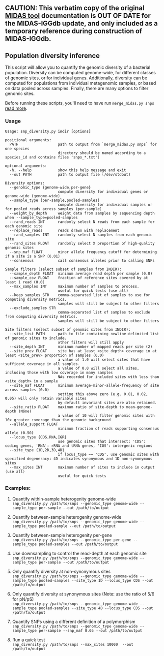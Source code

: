 ## CAUTION:  This verbatim copy of the original [MIDAS tool](https://github.com/snayfach/MIDAS) documentation is OUT OF DATE for the MIDAS-IGGdb update, and only included as a temporary reference during construction of MIDAS-IGGdb.


## Population diversity inference

This script will allow you to quantify the genomic diversity of a bacterial population. Diversity can be computed genome-wide, for different classes of genomic sites, or for individual genes. Additionally, diversity can be computed for populations from individual metagenomic samples, or based on data pooled across samples. Finally, there are many options to filter genomic sites.

Before running these scripts, you'll need to have run `merge_midas.py snps` [read more](https://github.com/snayfach/MIDAS/blob/master/docs/merge_snvs.md).


### Usage

```
Usage: snp_diversity.py indir [options]

positional arguments:
  PATH                  path to output from `merge_midas.py snps` for one species
                        directory should be named according to a species_id and contains files 'snps_*.txt')

optional arguments:
  -h, --help            show this help message and exit
  --out PATH            path to output file (/dev/stdout)

Diversity options:
  --genomic_type {genome-wide,per-gene}
                        compute diversity for individual genes or genome-wide (genome-wide)
  --sample_type {per-sample,pooled-samples}
                        compute diversity for individual samples or for pooled reads across samples (per-sample)
  --weight_by_depth     weight data from samples by sequencing depth when --sample_type=pooled-samples
  --rand_reads INT      randomly select N reads from each sample for each genomic site
  --replace_reads       reads drawn with replacement
  --rand_samples INT    randomly select N samples from each genomic site
  --rand_sites FLOAT    randomly select X proportion of high-quality genomic sites
  --snp_maf FLOAT       minor allele frequency cutoff for determining if a site is a SNP (0.01)
  --consensus           call consensus alleles prior to calling SNPs

Sample filters (select subset of samples from INDIR):
  --sample_depth FLOAT  minimum average read depth per sample (0.0)
  --sample_cov FLOAT    fraction of reference sites covered by at least 1 read (0.0)
  --max_samples INT     maximum number of samples to process.
                        useful for quick tests (use all)
  --keep_samples STR    comma-separated list of samples to use for computing diversity metrics.
                        samples will still be subject to other filters
  --exclude_samples STR
                        comma-separated list of samples to exclude from computing diversity metrics.
                        samples will still be subject to other filters

Site filters (select subset of genomic sites from INDIR):
  --site_list PATH      path to file containing newline-delimited list of genomic sites to include.
                        other filters will still apply
  --site_depth INT      minimum number of mapped reads per site (2)
  --site_prev FLOAT     site has at least <site_depth> coverage in at least <site_prev> proportion of samples (0.0)
                        a value of 1.0 will select sites that have sufficent coverage in all samples.
                        a value of 0.0 will select all sites, including those with low coverage in many samples
                        NAs recorded for included sites with less than <site_depth> in a sample
  --site_maf FLOAT      minimum average-minor-allele-frequency of site across samples (0.0)
                        setting this above zero (e.g. 0.01, 0.02, 0.05) will only retain variable sites
                        by default invariant sites are also retained.
  --site_ratio FLOAT    maximum ratio of site-depth to mean-genome-depth (None)
                        a value of 10 will filter genomic sites with 10x greater coverage than the genomic background
  --allele_support FLOAT
                        minimum fraction of reads supporting consensus allele (0.50)
  --locus_type {CDS,RNA,IGR}
                        use genomic sites that intersect: 'CDS': coding genes, 'RNA': rRNA and tRNA genes, 'IGS': intergenic regions
  --site_type {1D,2D,3D,4D}
                        if locus_type == 'CDS', use genomic sites with specified degeneracy: 4D indicates synonymous and 1D non-synonymous sites
  --max_sites INT       maximum number of sites to include in output (use all)
                        useful for quick tests
```
  
### Examples:
1) Quantify within-sample heterogenity genome-wide   
`snp_diversity.py /path/to/snps --genomic_type genome-wide --sample_type per-sample --out /path/to/output`

2) Quantify between-sample heterogenity genome-wide  
`snp_diversity.py /path/to/snps --genomic_type genome-wide --sample_type pooled-sample --out /path/to/output`

3) Quantify between-sample heterogenity per-gene  
`snp_diversity.py /path/to/snps --genomic_type per-gene --sample_type pooled-samples --out /path/to/output`

4) Use downsampling to control the read-depth at each genomic site  
`snp_diversity.py /path/to/snps --genomic_type genome-wide --sample_type per-sample --out /path/to/output`

5) Only quantify diversity at non-synonymous sites  
`snp_diversity.py /path/to/snps --genomic_type genome-wide --sample_type pooled-samples --site_type 1D --locus_type CDS --out /path/to/output`

6) Only quantify diversity at synonymous sites (Note: use the ratio of 5/6 for pN/pS)   
`snp_diversity.py /path/to/snps --genomic_type genome-wide --sample_type pooled-samples --site_type 4D --locus_type CDS --out /path/to/output`
 
7) Quantify SNPs using a different definition of a polymorphism  
`snp_diversity.py /path/to/snps --genomic_type genome-wide --sample_type per-sample --snp_maf 0.05 --out /path/to/output`

8) Run a quick test  
`snp_diversity.py /path/to/snps --max_sites 10000  --out /path/to/output`

